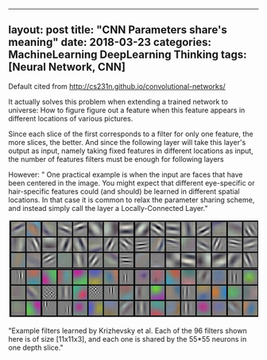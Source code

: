  ---
layout: post
title:  "CNN Parameters share's meaning"
date:   2018-03-23
categories: MachineLearning DeepLearning Thinking
tags: [Neural Network, CNN]
---
Default cited from http://cs231n.github.io/convolutional-networks/

It actually solves this problem when extending a trained network to universe:
How to figure figure out a feature when this feature appears in different locations of various pictures.

Since each slice of the first corresponds to a filter for only one feature, the more slices, the better.
And since the following layer will take this layer's output as input, namely taking fixed features in different locations as input, the number of features filters must be enough for following layers

However:
" One practical example is when the input are faces that have been centered in the image. You might expect that different eye-specific or hair-specific features could (and should) be learned in different spatial locations. In that case it is common to relax the parameter sharing scheme, and instead simply call the layer a Locally-Connected Layer."

![Kri CNN's weights](img/KriCNN'sweights.jpeg)

"Example filters learned by Krizhevsky et al. Each of the 96 filters shown here is of size [11x11x3], and each one is shared by the 55*55 neurons in one depth slice."

